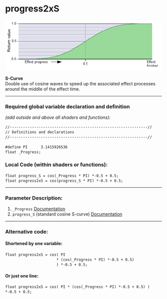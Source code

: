 # progress2xS  
![](images/progress2xS.png)  

**S-Curve**  
Double use of cosine waves to speed up the associated effect processes around the middle of the effect time.

---

### Required global variable declaration and definition 
*(add outside and above all shaders and functions):*  

```` Code
//--------------------------------------------------------------//
// Definitions and declarations
//--------------------------------------------------------------//

#define PI      3.1415926536
float _Progress;
````  
  
### Local Code (within shaders or functions):  
```` Code
float progress_S = cos(_Progress * PI) *-0.5 + 0.5;
float progress2xS = cos(progress_S * PI) *-0.5 + 0.5;
````
---

### Parameter Description:
1. `_Progress` [Documentation](_Progress.md)  
2. `progress_S` (standard cosine S-curve) [Documentation](progress_S.md)

---

### Alternative code: 

#### Shortened by one variable:
```` Code
float progress2xS = cos( PI
                       * (cos(_Progress * PI) *-0.5 + 0.5)
                       ) *-0.5 + 0.5;
````

#### Or just one line:

```` Code
float progress2xS = cos( PI * (cos(_Progress * PI) *-0.5 + 0.5) ) *-0.5 + 0.5;
````
